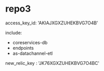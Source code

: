 # repo3

access_key_id: 'AKIAJXGXZUHEKBVG7O4B'

include:
  - coreservices-db
  - endpoints
  - as-datachannel-etl

new_relic_key : 'JK76XGXZUHEKBVG7O4BC'
